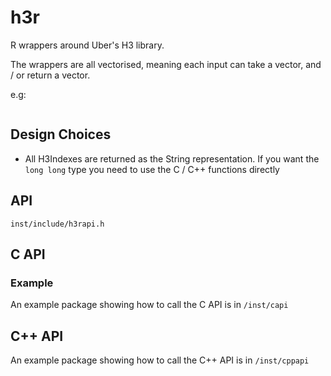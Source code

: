 # h3r


R wrappers around Uber's H3 library. 

The wrappers are all vectorised, meaning each input can take a vector, and / or return a vector. 

e.g:

```r

```

## Design Choices

- All H3Indexes are returned as the String representation. If you want the `long long` type you need to use the C / C++ functions directly

## API

`inst/include/h3rapi.h`


## C API

### Example

An example package showing how to call the C API is in `/inst/capi`

## C++ API

An example package showing how to call the C++ API is in `/inst/cppapi`

